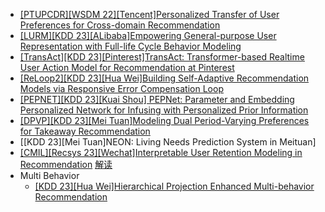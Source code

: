 - [[PTUPCDR][WSDM 22][Tencent]Personalized Transfer of User Preferences for Cross-domain Recommendation](https://arxiv.org/abs/2110.11154)
- [[LURM][KDD 23][ALibaba]Empowering General-purpose User Representation with Full-life Cycle Behavior Modeling](https://arxiv.org/pdf/2110.11337.pdf)
- [[TransAct][KDD 23][Pinterest]TransAct: Transformer-based Realtime User Action Model for Recommendation at Pinterest](https://arxiv.org/abs/2306.00248)
- [[ReLoop2][KDD 23][Hua Wei]Building Self-Adaptive Recommendation Models via Responsive Error Compensation Loop](https://arxiv.org/abs/2306.08808)
- [[PEPNET][KDD 23][Kuai Shou] PEPNet: Parameter and Embedding Personalized Network for Infusing with Personalized Prior Information](https://arxiv.org/abs/2302.01115)
- [[DPVP][KDD 23][Mei Tuan]Modeling Dual Period-Varying Preferences for Takeaway Recommendation](https://arxiv.org/abs/2306.04370)
- [[KDD 23][Mei Tuan]NEON: Living Needs Prediction System in Meituan]
- [[CMIL][Recsys 23][Wechat]Interpretable User Retention Modeling in Recommendation](https://dl.acm.org/doi/abs/10.1145/3604915.3608818) [解读](https://mp.weixin.qq.com/s/h5jOXOlQOMI_Aygs0teWKw)
- Multi Behavior
  - [[KDD 23][Hua Wei]Hierarchical Projection Enhanced Multi-behavior Recommendation](https://www.youtube.com/watch?v=VLlUSAGL7zg)
